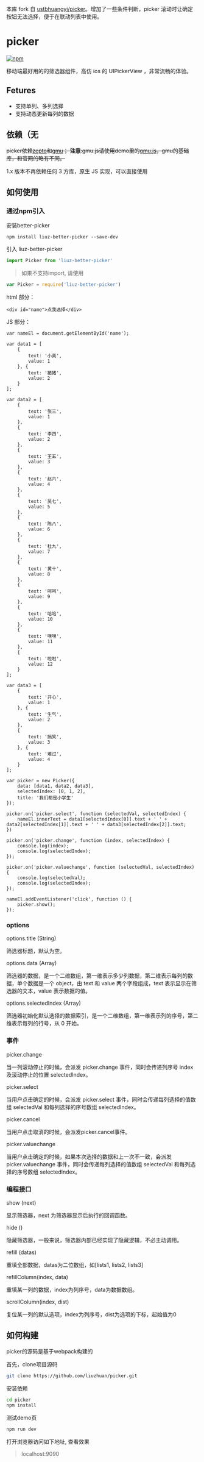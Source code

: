 本库 fork 自 [ustbhuangyi/picker](https://github.com/ustbhuangyi/picker)。增加了一些条件判断，picker 滚动时让确定按钮无法选择，便于在联动列表中使用。

# picker
[![npm](https://img.shields.io/npm/v/better-picker.svg?style=flat-square)](https://www.npmjs.com/package/better-picker)

移动端最好用的的筛选器组件，高仿 ios 的 UIPickerView ，非常流畅的体验。

## Fetures
- 支持单列、多列选择
- 支持动态更新每列的数据

## 依赖（无
~~picker依赖[zepto](http://zeptojs.com/)和[gmu](http://gmu.baidu.com/)；
**注意**:gmu.js请使用demo里的[gmu.js](https://github.com/ustbhuangyi/picker/blob/master/demo/gmu.js)，gmu的基础库，和官网的略有不同。~~

1.x 版本不再依赖任何 3 方库，原生 JS 实现，可以直接使用

## 如何使用

### 通过npm引入 ###

安装better-picker

```shell
npm install liuz-better-picker --save-dev
```
引入 liuz-better-picker

```javascript
import Picker from 'liuz-better-picker'
```

>如果不支持import, 请使用

```javascript
var Picker = require('liuz-better-picker')
```


html 部分：

    <div id="name">点我选择</div>

JS 部分：

    var nameEl = document.getElementById('name');

    var data1 = [
    	{
    		text: '小美',
    		value: 1
    	}, {
    		text: '猪猪',
    		value: 2
    	}
    ];

    var data2 = [
    	{
    		text: '张三',
    		value: 1
    	},
    	{
    		text: '李四',
    		value: 2
    	},
    	{
    		text: '王五',
    		value: 3
    	},
    	{
    		text: '赵六',
    		value: 4
    	},
    	{
    		text: '吴七',
    		value: 5
    	},
    	{
    		text: '陈八',
    		value: 6
    	},
    	{
    		text: '杜九',
    		value: 7
    	},
    	{
    		text: '黄十',
    		value: 8
    	},
    	{
    		text: '呵呵',
    		value: 9
    	},
    	{
    		text: '哈哈',
    		value: 10
    	},
    	{
    		text: '嘿嘿',
    		value: 11
    	},
    	{
    		text: '啦啦',
    		value: 12
    	}
    ];

    var data3 = [
    	{
    		text: '开心',
    		value: 1
    	}, {
    		text: '生气',
    		value: 2
    	},
    	{
    		text: '搞笑',
    		value: 3
    	}, {
    		text: '难过',
    		value: 4
    	}
    ];

    var picker = new Picker({
    	data: [data1, data2, data3],
    	selectedIndex: [0, 1, 2],
    	title: '我们都是小学生'
    });

    picker.on('picker.select', function (selectedVal, selectedIndex) {
    	nameEl.innerText = data1[selectedIndex[0]].text + ' ' + data2[selectedIndex[1]].text + ' ' + data3[selectedIndex[2]].text;
    })

    picker.on('picker.change', function (index, selectedIndex) {
    	console.log(index);
    	console.log(selectedIndex);
    });

    picker.on('picker.valuechange', function (selectedVal, selectedIndex) {
    	console.log(selectedVal);
    	console.log(selectedIndex);
    });

    nameEl.addEventListener('click', function () {
    	picker.show();
    });



### options
options.title  (String)

筛选器标题，默认为空。

options.data  (Array)

筛选器的数据，是一个二维数组，第一维表示多少列数据，第二维表示每列的数据，单个数据是一个 object，由 text 和 value 两个字段组成，text 表示显示在筛选器的文本，value 表示数据的值。

options.selectedIndex (Array)

筛选器初始化默认选择的数据索引，是一个二维数组，第一维表示列的序号，第二维表示每列的行号，从 0 开始。

### 事件
picker.change

当一列滚动停止的时候，会派发 picker.change 事件，同时会传递列序号 index 及滚动停止的位置 selectedIndex。

picker.select

当用户点击确定的时候，会派发 picker.select 事件，同时会传递每列选择的值数组 selectedVal 和每列选择的序号数组 selectedIndex。

picker.cancel

当用户点击取消的时候，会派发picker.cancel事件。

picker.valuechange

当用户点击确定的时候，如果本次选择的数据和上一次不一致，会派发 picker.valuechange 事件，同时会传递每列选择的值数组 selectedVal 和每列选择的序号数组 selectedIndex。

### 编程接口
show (next)

显示筛选器，next 为筛选器显示后执行的回调函数。

hide ()

隐藏筛选器，一般来说，筛选器内部已经实现了隐藏逻辑，不必主动调用。

refill (datas)

重填全部数据，datas为二位数组，如[lists1, lists2, lists3]

refillColumn(index, data)

重填某一列的数据，index为列序号，data为数据数组。

scrollColumn(index, dist)

复位某一列的默认选项，index为列序号，dist为选项的下标，起始值为0

## 如何构建
picker的源码是基于webpack构建的

首先，clone项目源码
```bash
git clone https://github.com/liuzhuan/picker.git
```

安装依赖
```bash
cd picker
npm install
```
测试demo页

```bash
npm run dev
```
打开浏览器访问如下地址, 查看效果

> localhost:9090

